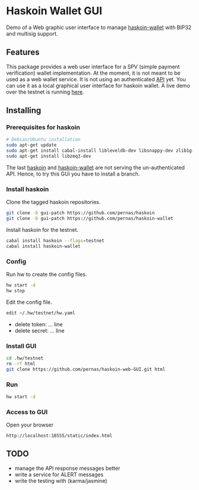 # Haskoin Wallet GUI

Demo of a Web graphic user interface to manage [haskoin-wallet](https://github.com/haskoin/haskoin-wallet) with BIP32 and multisig support.

## Features

This package provides a web user interface for a SPV (simple payment verification) wallet implementation. At the moment, it is not meant to be used as a web wallet service. It is not using an authenticated [API](https://github.com/haskoin/haskoin-wallet/blob/a28ff39c6e8d04a9ae5439f3c63995ed6285b81d/docs/haskoin-api.markdown) yet. You can use it as a local graphical user interface for haskoin wallet. A live demo over the testnet is running [here](http://wallet.pernas.cat).  

## Installing

### Prerequisites for haskoin

```sh
# Debian/Ubuntu installation
sudo apt-get update
sudo apt-get install cabal-install libleveldb-dev libsnappy-dev zlib1g-dev
sudo apt-get install libzmq3-dev
```

The last [haskoin](https://github.com/haskoin/haskoin) and [haskoin-wallet](https://github.com/haskoin/haskoin-wallet) are not serving the un-authenticated API. Hence, to try this GUi you have to install a branch. 

### Install haskoin

Clone the tagged haskoin repositories.

```sh 
git clone -b gui-patch https://github.com/pernas/haskoin
git clone -b gui-patch https://github.com/pernas/haskoin-wallet
```

Install haskoin for the testnet.

```sh
cabal install haskoin --flags=testnet
cabal install haskoin-wallet
```

### Config

Run hw to create the config files.

```sh
hw start -d
hw stop
```

Edit the config file.

```sh
edit ~/.hw/testnet/hw.yaml
```

- delete token: ... line
- delete secret: ... line

### Install GUI

```sh
cd .hw/testnet
rm -rf html
git clone https://github.com/pernas/haskoin-web-GUI.git html
```

### Run

```sh
hw start -d
```

### Access to GUI

Open your browser

```
http://localhost:18555/static/index.html
```

## TODO

- manage the API response messages better
- write a service for ALERT messages
- write the testing with (karma/jasmine)

